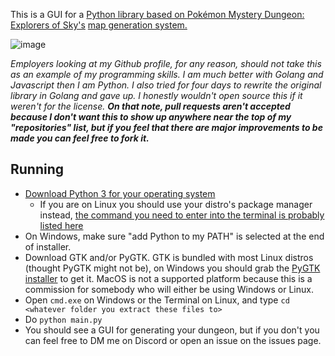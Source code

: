 This is a GUI for a [Python library based on ](https://github.com/SkyTemple/dungeon-eos/) [Pokémon Mystery Dungeon: Explorers of Sky's](https://bulbapedia.bulbagarden.net/wiki/Pok%C3%A9mon_Mystery_Dungeon:_Explorers_of_Sky) [map generation system.](https://github.com/SkyTemple/dungeon-eos/)

![image](https://user-images.githubusercontent.com/30945097/176972508-30c52294-21e2-4707-8936-abf9aa2a585b.png)

*Employers looking at my Github profile, for any reason, should not take this as an example of my programming skills. I am much better with Golang and Javascript then I am Python. I also tried for four days to rewrite the original library in Golang and gave up. I honestly wouldn't open source this if it weren't for the license.* ***On that note, pull requests aren't accepted because I don't want this to show up anywhere near the top of my "repositories" list, but if you feel that there are major improvements to be made you can feel free to fork it.***

## Running

- [Download Python 3 for your operating system](https://www.python.org/downloads/)
    - If you are on Linux you should use your distro's package manager instead, [the command you need to enter into the terminal is probably listed here](https://command-not-found.com/python)
- On Windows, make sure "add Python to my PATH" is selected at the end of installer.
- Download GTK and/or PyGTK. GTK is bundled with most Linux distros (thought PyGTK might not be), on Windows you should grab the [PyGTK installer](https://download.gnome.org/binaries/win32/pygtk/2.22/) to get it. MacOS is not a supported platform because this is a commission for somebody who will either be using Windows or Linux.
- Open `cmd.exe` on Windows or the Terminal on Linux, and type `cd <whatever folder you extract these files to>`
- Do `python main.py`
- You should see a GUI for generating your dungeon, but if you don't you can feel free to DM me on Discord or open an issue on the issues page.
